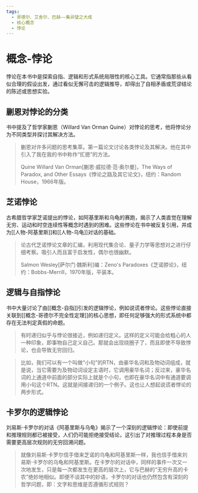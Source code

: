 ```yaml
---
tags:
  - 哥德尔、艾舍尔、巴赫——集异璧之大成
  - 核心概念
  - 悖论
---
```


# 概念-悖论

悖论在本书中是探索自指、逻辑和形式系统局限性的核心工具。它通常指那些从看似合理的假设出发，通过看似无懈可击的逻辑推导，却得出了自相矛盾或荒谬结论的陈述或思想实验。

## 蒯恩对悖论的分类

书中提及了哲学家蒯恩（Willard Van Orman Quine）对悖论的思考，他将悖论分为不同类型并探讨其解决方法。

> 蒯恩对许多问题的思考集萃。第一篇论文讨论各类悖论及其解决。他在其中引入了我在我的书中称作“㧟摁”的方法。
> 
> Quine Willard Van Orman\[蒯恩·威拉德·范·奥尔曼\]，The Ways of Paradox, and Other Essays《悖论之路及其它论文》，纽约：Random House，1966年版。

## 芝诺悖论

古希腊哲学家芝诺提出的悖论，如阿基里斯和乌龟的赛跑，揭示了人类直觉在理解无穷、运动和时空连续性等概念时遇到的困难。这些悖论在书中被反复引用，并成为[[人物-阿基里斯]]和[[人物-乌龟]]对话的基础。

> 论古代芝诺悖论文章的汇编，利用现代集合论、量子力学等思想对之进行仔细考察。吸引人而且富于启发性，偶尔也很幽默。
> 
> Salmon Wesley\[萨尔门·魏斯利\]编：Zeno's Paradoxes《芝诺脖论》，纽约：Bobbs-Merrill，1970年版，平装本。

## 逻辑与自指悖论

书中大量讨论了由[[概念-自指]]引发的逻辑悖论，例如说谎者悖论。这些悖论直接关联到[[概念-哥德尔不完全性定理]]的核心思想，即任何足够强大的形式系统中都存在无法判定真假的命题。

> 有时递归似乎与悖论很接近，例如递归定义。这样的定义可能会给粗心的人一种印象，即事物自己定义自己。那就会出现绕圈子了，而且即使不导致悖论，也会导致无穷回归。

> 比如，我们可以有一个叫做“小句”的RTN，由豪华名词和及物动词组成，就是说，当它需要为及物动词设定主语时，它调用豪华名词；反过来，豪华名词的上通道中前面的部分实际上就是个小句，也即在豪华名词中有通道要调用小句这个RTN。这就是间接递归的一个例子。这也让人想起说谎者悖论的两步形式。

## 卡罗尔的逻辑悖论

刘易斯·卡罗尔的对话《阿基里斯与乌龟》揭示了一个深刻的逻辑悖论：即使前提和推理规则都已被接受，人们仍可能拒绝接受结论，这引出了对推理过程本身是否需要更高层次规则的无穷回溯问题。

> 就像刘易斯·卡罗尔信手借来芝诺的乌龟和阿基里斯一样，我也信手借来刘易斯·卡罗尔的乌龟和阿基里斯。在卡罗尔的对话中，同样的事件一次又一次地发生，只是每一次都发生在更高的层次上，它与巴赫的“无穷升高的卡农”绝妙地相似。即便不谈其中的妙语，卡罗尔的对话也仍然包含有深刻的哲学问题，即：文字和思维是否遵循形式规则？
